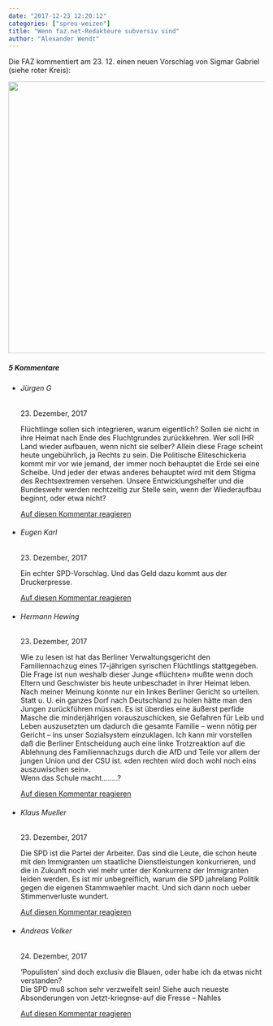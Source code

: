```yaml
---
date: "2017-12-23 12:20:12"
categories: ["spreu-weizen"]
title: "Wenn faz.net-Redakteure subversiv sind"
author: "Alexander Wendt"
---
```




Die FAZ kommentiert am 23. 12. einen neuen Vorschlag von Sigmar Gabriel (siehe roter Kreis):

<img decoding="async" class="alignnone wp-image-5685" src="https://www.publicomag.com/wp-content/uploads/2017/12/Wenn-faz.net-Redakteure-subversiv-sind_-300x217.jpg" alt width="740" height="535" srcset="https://www.publicomag.com/wp-content/uploads/2017/12/Wenn-faz.net-Redakteure-subversiv-sind_-300x217.jpg 300w, https://www.publicomag.com/wp-content/uploads/2017/12/Wenn-faz.net-Redakteure-subversiv-sind_-768x555.jpg 768w, https://www.publicomag.com/wp-content/uploads/2017/12/Wenn-faz.net-Redakteure-subversiv-sind_-1024x740.jpg 1024w, https://www.publicomag.com/wp-content/uploads/2017/12/Wenn-faz.net-Redakteure-subversiv-sind_-989x715.jpg 989w, https://www.publicomag.com/wp-content/uploads/2017/12/Wenn-faz.net-Redakteure-subversiv-sind_-483x349.jpg 483w, https://www.publicomag.com/wp-content/uploads/2017/12/Wenn-faz.net-Redakteure-subversiv-sind_-360x260.jpg 360w, https://www.publicomag.com/wp-content/uploads/2017/12/Wenn-faz.net-Redakteure-subversiv-sind_-600x434.jpg 600w, https://www.publicomag.com/wp-content/uploads/2017/12/Wenn-faz.net-Redakteure-subversiv-sind_-263x190.jpg 263w, https://www.publicomag.com/wp-content/uploads/2017/12/Wenn-faz.net-Redakteure-subversiv-sind_-1320x954.jpg 1320w, https://www.publicomag.com/wp-content/uploads/2017/12/Wenn-faz.net-Redakteure-subversiv-sind_.jpg 1349w" sizes="(max-width: 740px) 100vw, 740px" />
<!--more-->
<h5 class="comments-h">
5 Kommentare </h5>
<ul class="commentlist">
<li class="comment even thread-even depth-1 clearfix" id="li-comment-646">
<h6 class="author">Jürgen G</h6> <span class="date">23. Dezember, 2017</span>



Flüchtlinge sollen sich integrieren, warum eigentlich? Sollen sie nicht in ihre Heimat nach Ende des Fluchtgrundes zurückkehren. Wer soll IHR Land wieder aufbauen, wenn nicht sie selber? Allein diese Frage scheint heute ungebührlich, ja Rechts zu sein. Die Politische Eliteschickeria kommt mir vor wie jemand, der immer noch behauptet die Erde sei eine Scheibe. Und jeder der etwas anderes behauptet wird mit dem Stigma des Rechtsextremen versehen. Unsere Entwicklungshelfer und die Bundeswehr werden rechtzeitig zur Stelle sein, wenn der Wiederaufbau beginnt, oder etwa nicht?

<a rel="nofollow" class="comment-reply-link" href="#comment-646" data-commentid="646" data-postid="5679" data-belowelement="comment-646" data-respondelement="respond" data-replyto="Antworte auf Jürgen G" aria-label="Antworte auf Jürgen G">Auf diesen Kommentar reagieren</a> 


</li>
<li class="comment odd alt thread-odd thread-alt depth-1 clearfix" id="li-comment-647">
<h6 class="author">Eugen Karl</h6> <span class="date">23. Dezember, 2017</span>



Ein echter SPD-Vorschlag. Und das Geld dazu kommt aus der Druckerpresse.

<a rel="nofollow" class="comment-reply-link" href="#comment-647" data-commentid="647" data-postid="5679" data-belowelement="comment-647" data-respondelement="respond" data-replyto="Antworte auf Eugen Karl" aria-label="Antworte auf Eugen Karl">Auf diesen Kommentar reagieren</a> 


</li>
<li class="comment even thread-even depth-1 clearfix" id="li-comment-649">
<h6 class="author">Hermann Hewing</h6> <span class="date">23. Dezember, 2017</span>



Wie zu lesen ist hat das Berliner Verwaltungsgericht den Familiennachzug eines 17-jährigen syrischen Flüchtlings stattgegeben. Die Frage ist nun weshalb dieser Junge «flüchten» mußte wenn doch Eltern und Geschwister bis heute unbeschadet in ihrer Heimat leben. Nach meiner Meinung konnte nur ein linkes Berliner Gericht so urteilen. Statt u. U. ein ganzes Dorf nach Deutschland zu holen hätte man den Jungen zurückführen müssen. Es ist überdies eine äußerst perfide Masche die minderjährigen vorauszuschicken, sie Gefahren für Leib und Leben auszusetzten um dadurch die gesamte Familie &#8211; wenn nötig per Gericht &#8211; ins unser Sozialsystem einzuklagen. Ich kann mir vorstellen daß die Berliner Entscheidung auch eine linke Trotzreaktion auf die Ablehnung des Familiennachzugs durch die AfD und Teile vor allem der jungen Union und der CSU ist. «den rechten wird doch wohl noch eins auszuwischen sein».<br>
Wenn das Schule macht&#8230;&#8230;..?

<a rel="nofollow" class="comment-reply-link" href="#comment-649" data-commentid="649" data-postid="5679" data-belowelement="comment-649" data-respondelement="respond" data-replyto="Antworte auf Hermann Hewing" aria-label="Antworte auf Hermann Hewing">Auf diesen Kommentar reagieren</a> 


</li>
<li class="comment odd alt thread-odd thread-alt depth-1 clearfix" id="li-comment-650">
<h6 class="author">Klaus Mueller</h6> <span class="date">23. Dezember, 2017</span>



Die SPD ist die Partei der Arbeiter. Das sind die Leute, die schon heute mit den Immigranten um staatliche Dienstleistungen konkurrieren, und die in Zukunft noch viel mehr unter der Konkurrenz der Immigranten leiden werden. Es ist mir unbegreiflich, warum die SPD jahrelang Politik gegen die eigenen Stammwaehler macht. Und sich dann noch ueber Stimmenverluste wundert.

<a rel="nofollow" class="comment-reply-link" href="#comment-650" data-commentid="650" data-postid="5679" data-belowelement="comment-650" data-respondelement="respond" data-replyto="Antworte auf Klaus Mueller" aria-label="Antworte auf Klaus Mueller">Auf diesen Kommentar reagieren</a> 


</li>
<li class="comment even thread-even depth-1 clearfix" id="li-comment-659">
<h6 class="author">Andreas Volker</h6> <span class="date">24. Dezember, 2017</span>



&#8216;Populisten&#8217; sind doch exclusiv die Blauen, oder habe ich da etwas nicht verstanden?<br>
Die SPD muß schon sehr verzweifelt sein! Siehe auch neueste Absonderungen von Jetzt-kriegnse-auf die Fresse &#8211; Nahles

<a rel="nofollow" class="comment-reply-link" href="#comment-659" data-commentid="659" data-postid="5679" data-belowelement="comment-659" data-respondelement="respond" data-replyto="Antworte auf Andreas Volker" aria-label="Antworte auf Andreas Volker">Auf diesen Kommentar reagieren</a> 


</li>
</ul>
